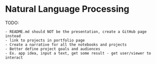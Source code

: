 Natural Language Processing
===

TODO: 
    
    - README.md should NOT be the presentation, create a GitHub page instead
    - link to projects in portfolio page
    - Create a narrative for all the notebooks and projects
    - Better define project goals and audiences
    - Ex. app idea, input a text, get some result - get user/viewer to interact